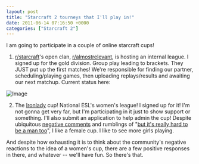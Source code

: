 ```yaml
---
layout: post
title: "Starcraft 2 tourneys that I'll play in!"
date: 2011-06-14 07:16:50 +0000
categories: ["Starcraft 2"]
---
```


I am going to participate in a couple of online starcraft cups! 

1) [r/starcraft](http://reddit.com/r/starcraft)'s open clan, [r/almostrelevant](http://reddit.com/r/almostrelevant), is hosting an internal league. I signed up for the gold division. Group play leading to brackets. They JUST put up the first matches! We're responsible for finding our partner, scheduling/playing games, then uploading replays/results and awaiting our next matchup. Current status here:

![Image](http://challonge.com/images/brackets/almostrelevant-ar1_pool_9.png)

2) The [Ironlady](http://www.nationalesl.com/us/sc2/ironlady/) cup! National ESL's women's league! I signed up for it! I'm not gonna get very far, but I'm participating in it just to show support or something. I'll also submit an application to help admin the cup! Despite ubiquitous [negative comments](http://www.teamliquid.net/forum/viewmessage.php?topic_id=228711) and rumblings of "[but it's really hard to be a man too](http://www.reddit.com/r/MensRights/)", I like a female cup. I like to see more girls playing.

And despite how exhausting it is to think about the community's negative reactions to the idea of a women's cup, there are a few positive responses in there, and whatever -- we'll have fun. So there's that.
